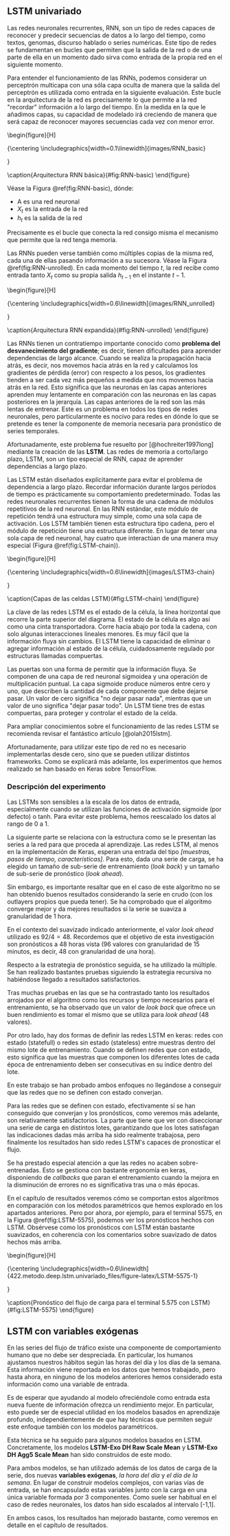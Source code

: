 




## LSTM univariado
 

Las redes neuronales recurrentes, RNN, son un tipo de redes capaces de reconocer y predecir secuencias de datos a lo largo del tiempo, como textos, genomas, discurso hablado o series numéricas. Este tipo de redes se fundamentan en bucles que permiten que la salida de la red o de una parte de ella en un momento dado sirva como entrada de la propia red en el siguiente momento.

Para entender el funcionamiento de las RNNs, podemos considerar un perceptrón multicapa con una sóla capa oculta de manera que la salida del perceptrón es utilizada como entrada en la siguiente evaluación. Este bucle en la arquitectura de la red es precisamente lo que permite a la red "recordar" información a lo largo del tiempo. En la medida en la que le añadimos capas, su capacidad de modelado irá creciendo de manera que será capaz de reconocer mayores secuencias cada vez con menor error. 


\begin{figure}[H]

{\centering \includegraphics[width=0.1\linewidth]{images/RNN_basic} 

}

\caption{Arquitectura RNN básica}(\#fig:RNN-basic)
\end{figure}

Véase la Figura \@ref(fig:RNN-basic), dónde:

- $\text{A}$ es una red neuronal
- $X_t$ es la entrada de la red
- $h_t$ es la salida de la red

Precisamente es el bucle que conecta la red consigo misma el mecanismo que permite que la red tenga memoria.

Las RNNs pueden verse también como múltiples copias de la misma red, cada una de ellas pasando información a su sucesora. Véase la Figura \@ref(fig:RNN-unrolled). En cada momento del tiempo $t$, la red recibe como entrada tanto $X_t$ como su propia salida $h_{t-1}$ en el instante $t-1$.


\begin{figure}[H]

{\centering \includegraphics[width=0.6\linewidth]{images/RNN_unrolled} 

}

\caption{Arquitectura RNN expandida}(\#fig:RNN-unrolled)
\end{figure}


Las RNNs tienen un contratiempo importante conocido como **problema del desvanecimiento del gradiente**; es decir, tienen dificultades para aprender dependencias de largo alcance. Cuando se realiza la propagación hacia atrás, es decir, nos movemos hacia atrás en la red y calculamos los gradientes de pérdida (error) con respecto a los pesos, los gradientes tienden a ser cada vez más pequeños a medida que nos movemos hacia atrás en la red. Esto significa que las neuronas en las capas anteriores aprenden muy lentamente en comparación con las neuronas en las capas posteriores en la jerarquía. Las capas anteriores de la red son las más lentas de entrenar. Este es un problema en todos los tipos de redes neuronales, pero particularmente es nocivo para redes en dónde lo que se pretende es tener la componente de memoria necesaria para pronóstico de series temporales.

Afortunadamente, este problema fue resuelto por [@hochreiter1997long] mediante la creación de las **LSTM**. Las redes de memoria a corto/largo plazo, LSTM, son un tipo especial de RNN, capaz de aprender dependencias a largo plazo.

Las LSTM están diseñados explícitamente para evitar el problema de dependencia a largo plazo. Recordar información durante largos períodos de tiempo es prácticamente su comportamiento predeterminado. Todas las redes neuronales recurrentes tienen la forma de una cadena de módulos repetitivos de la red neuronal. En las RNN estándar, este módulo de repetición tendrá una estructura muy simple, como una sola capa de activación. Los LSTM también tienen esta estructura tipo cadena, pero el módulo de repetición tiene una estructura diferente. En lugar de tener una sola capa de red neuronal, hay cuatro que interactúan de una manera muy especial (Figura \@ref(fig:LSTM-chain)).



\begin{figure}[H]

{\centering \includegraphics[width=0.6\linewidth]{images/LSTM3-chain} 

}

\caption{Capas de las celdas LSTM}(\#fig:LSTM-chain)
\end{figure}

La clave de las redes LSTM es el estado de la célula, la línea horizontal que recorre la parte superior del diagrama. El estado de la célula es algo así como una cinta transportadora. Corre hacia abajo por toda la cadena, con solo algunas interacciones lineales menores. Es muy fácil que la información fluya sin cambios. El LSTM tiene la capacidad de eliminar o agregar información al estado de la célula, cuidadosamente regulado por estructuras llamadas compuertas.

Las puertas son una forma de permitir que la información fluya. Se componen de una capa de red neuronal sigmoidea y una operación de multiplicación puntual. La capa sigmoide produce números entre cero y uno, que describen la cantidad de cada componente que debe dejarse pasar. Un valor de cero significa "no dejar pasar nada", mientras que un valor de uno significa "dejar pasar todo". Un LSTM tiene tres de estas compuertas, para proteger y controlar el estado de la celda.

Para ampliar conocimientos sobre el funcionamiento de las redes LSTM se recomienda revisar el fantástico artículo [@olah2015lstm].

Afortunadamente, para utilizar este tipo de red no es necesario implementarlas desde cero, sino que se pueden utilizar distintos frameworks. Como se explicará más adelante, los experimentos que hemos realizado se han basado en Keras sobre TensorFlow.




### Descripción del experimento

Las LSTMs son sensibles a la escala de los datos de entrada, especialmente cuando se utilizan las funciones de activación sigmoide (por defecto) o tanh. Para evitar este problema, hemos reescalado los datos al rango de 0 a 1. 


La siguiente parte se relaciona con la estructura como se le presentan las series a la red para que proceda al aprendizaje. Las redes LSTM, al menos en la implementación de Keras, esperan una entrada del tipo *[muestras, pasos de tiempo, características]*. Para esto, dada una serie de carga, se ha elegido un tamaño de sub-serie de entrenamiento (*look back*) y un tamaño de sub-serie de pronóstico (*look ahead*).

Sin embargo, es importante resaltar que en el caso de este algoritmo no se han obtenido buenos resultados considerando la serie en crudo (con los outlayers propios que pueda tener). Se ha comprobado que el algoritmo converge mejor y da mejores resultados si la serie se suaviza a granularidad de 1 hora.

En el contexto del suavizado indicado anteriormente, el valor *look ahead* utilizado es $92/4 = 48$. Recordemos que el objetivo de esta investigación son pronósticos a 48 horas vista (96 valores con granularidad de 15 minutos, es decir, 48 con granularidad de una hora).

Respecto a la estrategia de pronóstico seguida, se ha utilizado la múltiple. Se han realizado bastantes pruebas siguiendo la estrategia recursiva no habiéndose llegado a resultados satisfactorios.

Tras muchas pruebas en las que se ha contrastado tanto los resultados arrojados por el algoritmo como los recursos y tiempo necesarios para el entrenamiento, se ha observado que un valor de *look back* que ofrece un buen rendimiento es tomar el mismo que se utiliza para *look ahead* (48 valores).

Por otro lado, hay dos formas de definir las redes LSTM en keras: redes con estado (statefull) o redes sin estado (stateless) entre muestras dentro del mismo lote de entrenamiento. Cuando se definen redes que con estado, esto significa que las muestras que componen los diferentes lotes de cada época de entrenamiento deben ser consecutivas en su índice dentro del lote. 

En este trabajo se han probado ambos enfoques no llegándose a conseguir que las redes que no se definen con estado converjan.

Para las redes que se definen con estado, efectivamente sí se han conseguido que converjan y los pronósticos, como veremos más adelante, son relativamente satisfactorios. La parte que tiene que ver con diseccionar una serie de carga en distintos lotes, garantizando que los lotes satisfagan las indicaciones dadas más arriba ha sido realmente trabajosa, pero finalmente los resultados han sido redes LSTM's capaces de pronosticar el flujo.

Se ha prestado especial atención a que las redes no acaben sobre-entrenadas. Esto se gestiona con bastante ergonomía en keras, disponiendo de *callbacks* que paran el entrenamiento cuando la mejora en la disminución de errores no es significativa tras una o más épocas.

En el capítulo de resultados veremos cómo se comportan estos algoritmos en comparación con los métodos paramétricos que hemos explorado en los apartados anteriores. Pero por ahora, por ejemplo, para el terminal 5575, en la Figura \@ref(fig:LSTM-5575), podemos ver los pronósticos hechos con LSTM. Obsérvese como los pronósticos con LSTM están bastante suavizados, en coherencia con los comentarios sobre suavizado de datos hechos más arriba.


\begin{figure}[H]

{\centering \includegraphics[width=0.6\linewidth]{422.metodo.deep.lstm.univariado_files/figure-latex/LSTM-5575-1} 

}

\caption{Pronóstico del flujo de carga para el terminal 5.575 con LSTM}(\#fig:LSTM-5575)
\end{figure}



<!-- ## LSTM multivariado -->


## LSTM con variables exógenas

En las series del flujo de tráfico existe una componente de comportamiento humano que no debe ser despreciada. En particular, los humanos ajustamos nuestros hábitos según las horas del día y los días de la semana. Esta información viene reportada en los datos que hemos trabajado, pero hasta ahora, en ninguno de los modelos anteriores hemos considerado esta información como una variable de entrada.

Es de esperar que ayudando al modelo ofreciéndole como entrada esta nueva fuente de información ofrezca un rendimiento mejor. En particular, esto puede ser de especial utilidad en los modelos basados en aprendizaje profundo, independientemente de que hay técnicas que permiten seguir este enfoque también con los modelos paramétricos.

Esta técnica se ha seguido para algunos modelos basados en LSTM. Concretamente, los modelos **LSTM-Exo DH Raw Scale Mean** y **LSTM-Exo DH Agg5 Scale Mean** han sido construidos de este modo. 

Para ambos modelos, se han utilizado además de los datos de carga de la serie, dos nuevas **variables exógenas**, *la hora del día* y *el día de la semana*. En lugar de construir modelos complejos, con varias vías de entrada, se han encapsulado estas variables junto con la carga en una única variable formada por 3 componentes. Como suele ser habitual en el caso de redes neuronales, los datos han sido escalados al intervalo [-1,1].

En ambos casos, los resultados han mejorado bastante, como veremos en detalle en el capítulo de resultados.
